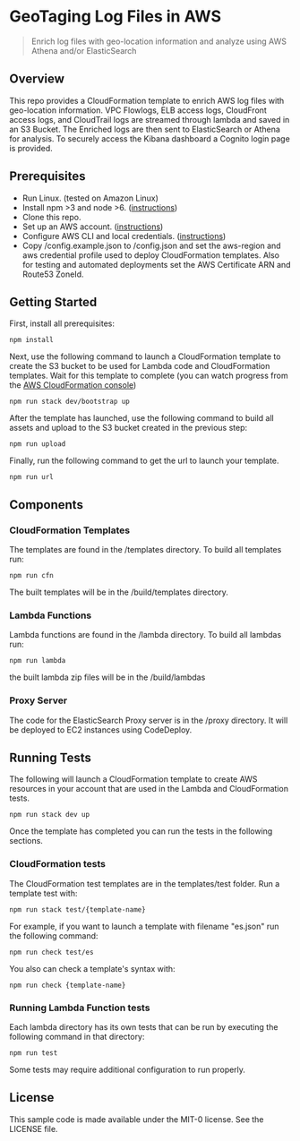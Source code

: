 # GeoTaging Log Files in AWS

> Enrich log files with geo-location information and analyze using AWS Athena and/or ElasticSearch

## Overview
This repo provides a CloudFormation template to enrich AWS log files with geo-location information. VPC Flowlogs, ELB access logs, CloudFront access logs, and CloudTrail logs are streamed through lambda and saved in an S3 Bucket. The Enriched logs are then sent to ElasticSearch or Athena for analysis. To securely access the Kibana dashboard a Cognito login page is provided.

## Prerequisites
- Run Linux. (tested on Amazon Linux)
- Install npm >3 and node >6. ([instructions](https://nodejs.org/en/download/))
- Clone this repo.
- Set up an AWS account. ([instructions](https://AWS.amazon.com/free/?sc_channel=PS&sc_campaign=acquisition_US&sc_publisher=google&sc_medium=cloud_computing_b&sc_content=AWS_account_bmm_control_q32016&sc_detail=%2BAWS%20%2Baccount&sc_category=cloud_computing&sc_segment=102882724242&sc_matchtype=b&sc_country=US&s_kwcid=AL!4422!3!102882724242!b!!g!!%2BAWS%20%2Baccount&ef_id=WS3s1AAAAJur-Oj2:20170825145941:s))
- Configure AWS CLI and local credentials. ([instructions](http://docs.AWS.amazon.com/cli/latest/userguide/cli-chap-welcome.html))  
- Copy /config.example.json to /config.json and set the aws-region and aws credential profile used to deploy CloudFormation templates. Also for testing and automated deployments set the AWS Certificate ARN and Route53 ZoneId.

## Getting Started
First, install all prerequisites:
```shell
npm install 
```

Next, use the following command to launch a CloudFormation template to create the S3 bucket to be used for Lambda code and CloudFormation templates. Wait for this template to complete (you can watch progress from the [AWS CloudFormation console](https://console.AWS.amazon.com/cloudformation/home))  
```shell
npm run stack dev/bootstrap up
```

After the template has launched, use the following command to build all assets and upload to the S3 bucket created in the previous step:
```shell
npm run upload
```

Finally, run the following command to get the url to launch your template.
```shell
npm run url
```

## Components
### CloudFormation Templates
The templates are found in the /templates directory. To build all templates run:
```shell
npm run cfn
```
The built templates will be in the /build/templates directory. 

### Lambda Functions
Lambda functions are found in the /lambda directory. To build all lambdas run:
```shell
npm run lambda
```
the built lambda zip files will be in the /build/lambdas

### Proxy Server
The code for the ElasticSearch Proxy server is in the /proxy directory. It will be deployed to EC2 instances using CodeDeploy.

## Running Tests
The following will launch a CloudFormation template to create AWS resources in your account that are used in the Lambda and CloudFormation tests. 
```shell
npm run stack dev up
```

Once the template has completed you can run the tests in the following sections.

### CloudFormation tests
The CloudFormation test templates are in the templates/test folder. Run a template test with:
```shell
npm run stack test/{template-name}
```

For example, if you want to launch a template with filename "es.json" run the following command:
```shell
npm run check test/es
```

You also can check a template's syntax with:
```shell
npm run check {template-name}
```

### Running Lambda Function tests
Each lambda directory has its own tests that can be run by executing the following command in that directory:
```shell
npm run test
```
Some tests may require additional configuration to run properly.

## License

This sample code is made available under the MIT-0 license. See the LICENSE file.
